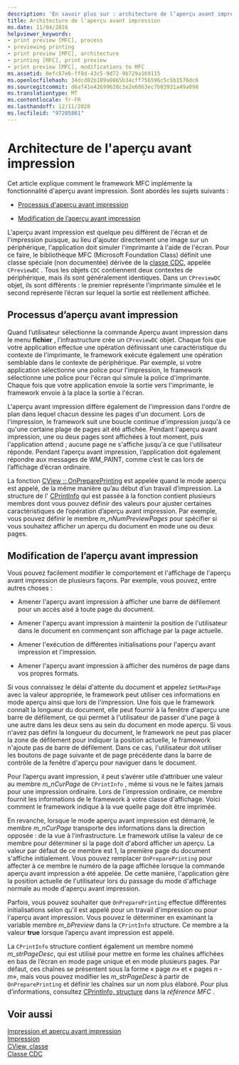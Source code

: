 ```yaml
---
description: 'En savoir plus sur : architecture de l’aperçu avant impression'
title: Architecture de l'aperçu avant impression
ms.date: 11/04/2016
helpviewer_keywords:
- print preview [MFC], process
- previewing printing
- print preview [MFC], architecture
- printing [MFC], print preview
- print preview [MFC], modifications to MFC
ms.assetid: 0efc87e6-ff8d-43c5-9d72-9b729a169115
ms.openlocfilehash: 34dcd02b189a0065b34cff756596c5c5b1576dc6
ms.sourcegitcommit: d6af41e42699628c3e2e6063ec7b03931a49a098
ms.translationtype: MT
ms.contentlocale: fr-FR
ms.lasthandoff: 12/11/2020
ms.locfileid: "97205861"
---
```

# <a name="print-preview-architecture"></a>Architecture de l'aperçu avant impression

Cet article explique comment le framework MFC implémente la fonctionnalité d'aperçu avant impression. Sont abordés les sujets suivants :

- [Processus d'aperçu avant impression](#_core_the_print_preview_process)

- [Modification de l’aperçu avant impression](#_core_modifying_print_preview)

L'aperçu avant impression est quelque peu différent de l'écran et de l'impression puisque, au lieu d'ajouter directement une image sur un périphérique, l'application doit simuler l'imprimante à l'aide de l'écran. Pour ce faire, le bibliothèque MFC (Microsoft Foundation Class) définit une classe spéciale (non documentée) dérivée de la [classe CDC](reference/cdc-class.md), appelée `CPreviewDC` . Tous les objets `CDC` contiennent deux contextes de périphérique, mais ils sont généralement identiques. Dans un `CPreviewDC` objet, ils sont différents : le premier représente l’imprimante simulée et le second représente l’écran sur lequel la sortie est réellement affichée.

## <a name="the-print-preview-process"></a><a name="_core_the_print_preview_process"></a> Processus d’aperçu avant impression

Quand l’utilisateur sélectionne la commande Aperçu avant impression dans le menu **fichier** , l’infrastructure crée un `CPreviewDC` objet. Chaque fois que votre application effectue une opération définissant une caractéristique du contexte de l'imprimante, le framework exécute également une opération semblable dans le contexte de périphérique. Par exemple, si votre application sélectionne une police pour l'impression, le framework sélectionne une police pour l'écran qui simule la police d'imprimante. Chaque fois que votre application envoie la sortie vers l'imprimante, le framework envoie à la place la sortie à l'écran.

L'aperçu avant impression diffère également de l'impression dans l'ordre de plan dans lequel chacun dessine les pages d'un document. Lors de l'impression, le framework suit une boucle continue d'impression jusqu'à ce qu'une certaine plage de pages ait été affichée. Pendant l'aperçu avant impression, une ou deux pages sont affichées à tout moment, puis l'application attend ; aucune page ne s'affiche jusqu'à ce que l'utilisateur réponde. Pendant l’aperçu avant impression, l’application doit également répondre aux messages de WM_PAINT, comme c’est le cas lors de l’affichage d’écran ordinaire.

La fonction [CView :: OnPreparePrinting](reference/cview-class.md#onprepareprinting) est appelée quand le mode aperçu est appelé, de la même manière qu’au début d’un travail d’impression. La structure de l' [CPrintInfo](reference/cprintinfo-structure.md) qui est passée à la fonction contient plusieurs membres dont vous pouvez définir des valeurs pour ajuster certaines caractéristiques de l’opération d’aperçu avant impression. Par exemple, vous pouvez définir le membre *m_nNumPreviewPages* pour spécifier si vous souhaitez afficher un aperçu du document en mode une ou deux pages.

## <a name="modifying-print-preview"></a><a name="_core_modifying_print_preview"></a> Modification de l’aperçu avant impression

Vous pouvez facilement modifier le comportement et l'affichage de l'aperçu avant impression de plusieurs façons. Par exemple, vous pouvez, entre autres choses :

- Amener l'aperçu avant impression à afficher une barre de défilement pour un accès aisé à toute page du document.

- Amener l'aperçu avant impression à maintenir la position de l'utilisateur dans le document en commençant son affichage par la page actuelle.

- Amener l'exécution de différentes initialisations pour l'aperçu avant impression et l'impression.

- Amener l'aperçu avant impression à afficher des numéros de page dans vos propres formats.

Si vous connaissez le délai d'attente du document et appelez `SetMaxPage` avec la valeur appropriée, le framework peut utiliser ces informations en mode aperçu ainsi que lors de l'impression. Une fois que le framework connaît la longueur du document, elle peut fournir à la fenêtre d'aperçu une barre de défilement, ce qui permet à l'utilisateur de passer d'une page à une autre dans les deux sens au sein du document en mode aperçu. Si vous n'avez pas défini la longueur du document, le framework ne peut pas placer la zone de défilement pour indiquer la position actuelle, le framework n'ajoute pas de barre de défilement. Dans ce cas, l'utilisateur doit utiliser les boutons de page suivante et de page précédente dans la barre de contrôle de la fenêtre d'aperçu pour naviguer dans le document.

Pour l’aperçu avant impression, il peut s’avérer utile d’attribuer une valeur au membre *m_nCurPage* de `CPrintInfo` , même si vous ne le faites jamais pour une impression ordinaire. Lors de l'impression ordinaire, ce membre fournit les informations de le framework à votre classe d'affichage. Voici comment le framework indique à la vue quelle page doit être imprimée.

En revanche, lorsque le mode aperçu avant impression est démarré, le membre *m_nCurPage* transporte des informations dans la direction opposée : de la vue à l’infrastructure. Le framework utilise la valeur de ce membre pour déterminer si la page doit d'abord afficher un aperçu. La valeur par défaut de ce membre est 1, la première page du document s'affiche initialement. Vous pouvez remplacer `OnPreparePrinting` pour affecter à ce membre le numéro de la page affichée lorsque la commande aperçu avant impression a été appelée. De cette manière, l'application gère la position actuelle de l'utilisateur lors du passage du mode d'affichage normale au mode d'aperçu avant impression.

Parfois, vous pouvez souhaiter que `OnPreparePrinting` effectue différentes initialisations selon qu'il est appelé pour un travail d'impression ou pour l'aperçu avant impression. Vous pouvez le déterminer en examinant la variable membre *m_bPreview* dans la `CPrintInfo` structure. Ce membre a la valeur **true** lorsque l’aperçu avant impression est appelé.

La `CPrintInfo` structure contient également un membre nommé *m_strPageDesc*, qui est utilisé pour mettre en forme les chaînes affichées en bas de l’écran en mode page unique et en mode plusieurs pages. Par défaut, ces chaînes se présentent sous la forme « page *n*» et « pages *n*  -  *m*», mais vous pouvez modifier les *m_strPageDesc* à partir de `OnPreparePrinting` et définir les chaînes sur un nom plus élaboré. Pour plus d’informations, consultez [CPrintInfo, structure](reference/cprintinfo-structure.md) dans la *référence MFC* .

## <a name="see-also"></a>Voir aussi

[Impression et aperçu avant impression](printing-and-print-preview.md)<br/>
[Impression](printing.md)<br/>
[CView, classe](reference/cview-class.md)<br/>
[Classe CDC](reference/cdc-class.md)
